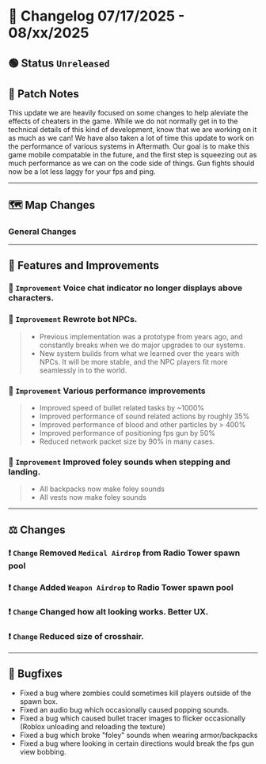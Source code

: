 # 📑 Changelog 07/17/2025 - 08/xx/2025

## 🟢 Status `Unreleased`

## 💬 Patch Notes

This update we are heavily focused on some changes to help aleviate the effects of cheaters in the game. While we do not normally get in to the technical details of this kind of development, know that we are working on it as much as we can!
We have also taken a lot of time this update to work on the performance of various systems in Aftermath. Our goal is to make this game mobile compatable in the future, and the first step is squeezing out as much performance as we can on the code side of things.
Gun fights should now be a lot less laggy for your fps and ping.
________

## 🗺️ Map Changes

### General Changes

________

## 📢 Features and Improvements

### 🔼 `Improvement` Voice chat indicator no longer displays above characters.

### 🔼 `Improvement` Rewrote bot NPCs.
>- Previous implementation was a prototype from years ago, and constantly breaks when we do major upgrades to our systems.
>- New system builds from what we learned over the years with NPCs. It will be more stable, and the NPC players fit more seamlessly in to the world.

### 🔼 `Improvement` Various performance improvements
>- Improved speed of bullet related tasks by ~1000%
>- Improved performance of sound related actions by roughly 35%
>- Improved performance of blood and other particles by > 400%
>- Improved performance of positioning fps gun by 50%
>- Reduced network packet size by 90% in many cases.
>

### 🔼 `Improvement` Improved foley sounds when stepping and landing.
>- All backpacks now make foley sounds
>- All vests now make foley sounds

________

## ⚖️ Changes

### ❗ `Change` Removed `Medical Airdrop` from Radio Tower spawn pool

### ❗ `Change` Added `Weapon Airdrop` to Radio Tower spawn pool

### ❗ `Change` Changed how alt looking works. Better UX.

### ❗ `Change` Reduced size of crosshair.

________

## 🐛 Bugfixes
- Fixed a bug where zombies could sometimes kill players outside of the spawn box.
- Fixed an audio bug which occasionally caused popping sounds.
- Fixed a bug which caused bullet tracer images to flicker occasionally (Roblox unloading and reloading the texture)
- Fixed a bug which broke "foley" sounds when wearing armor/backpacks
- Fixed a bug where looking in certain directions would break the fps gun view bobbing.
